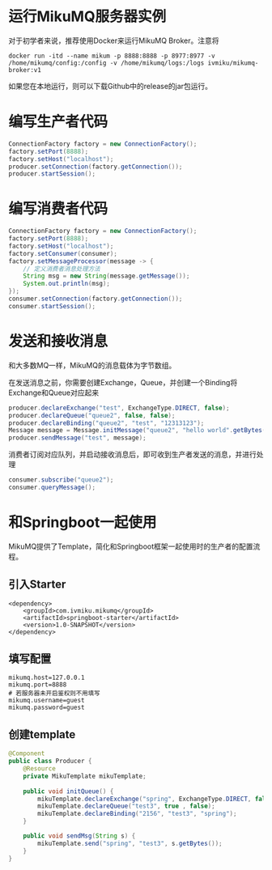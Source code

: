 # 运行MikuMQ服务器实例

对于初学者来说，推荐使用Docker来运行MikuMQ Broker。注意将

```
docker run -itd --name mikum -p 8888:8888 -p 8977:8977 -v /home/mikumq/config:/config -v /home/mikumq/logs:/logs ivmiku/mikumq-broker:v1
```

如果您在本地运行，则可以下载Github中的release的jar包运行。

# 编写生产者代码

```java
ConnectionFactory factory = new ConnectionFactory();
factory.setPort(8888);
factory.setHost("localhost");
producer.setConnection(factory.getConnection());
producer.startSession();
```

# 编写消费者代码

```java
ConnectionFactory factory = new ConnectionFactory();
factory.setPort(8888);
factory.setHost("localhost");
factory.setConsumer(consumer);
factory.setMessageProcessor(message -> {
    // 定义消费者消息处理方法
    String msg = new String(message.getMessage());
    System.out.println(msg);
});
consumer.setConnection(factory.getConnection());
consumer.startSession();
```

# 发送和接收消息

和大多数MQ一样，MikuMQ的消息载体为字节数组。

在发送消息之前，你需要创建Exchange，Queue，并创建一个Binding将Exchange和Queue对应起来

```java
producer.declareExchange("test", ExchangeType.DIRECT, false);
producer.declareQueue("queue2", false, false);
producer.declareBinding("queue2", "test", "12313123");
Message message = Message.initMessage("queue2", "hello world".getBytes(StandardCharsets.UTF_8));
producer.sendMessage("test", message);
```

消费者订阅对应队列，并启动接收消息后，即可收到生产者发送的消息，并进行处理

```java
consumer.subscribe("queue2");
consumer.queryMessage();
```

# 和Springboot一起使用

MikuMQ提供了Template，简化和Springboot框架一起使用时的生产者的配置流程。

## 引入Starter

```
<dependency>
    <groupId>com.ivmiku.mikumq</groupId>
    <artifactId>springboot-starter</artifactId>
    <version>1.0-SNAPSHOT</version>
</dependency>
```

## 填写配置

```properties
mikumq.host=127.0.0.1
mikumq.port=8888
# 若服务器未开启鉴权则不用填写
mikumq.username=guest
mikumq.password=guest
```

## 创建template

```java
@Component
public class Producer {
    @Resource
    private MikuTemplate mikuTemplate;
    
    public void initQueue() {
        mikuTemplate.declareExchange("spring", ExchangeType.DIRECT, false);
        mikuTemplate.declareQueue("test3", true , false);
        mikuTemplate.declareBinding("2156", "test3", "spring");
    }

    public void sendMsg(String s) {
        mikuTemplate.send("spring", "test3", s.getBytes());
    }
}
```